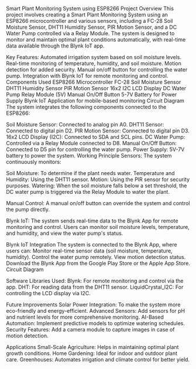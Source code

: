 Smart Plant Monitoring System using ESP8266
Project Overview
This project involves creating a Smart Plant Monitoring System using an ESP8266 microcontroller and various sensors, including a FC-28 Soil Moisture Sensor, DHT11 Humidity Sensor, PIR Motion Sensor, and a DC Water Pump controlled via a Relay Module. The system is designed to monitor and maintain optimal plant conditions automatically, with real-time data available through the Blynk IoT app.

Key Features:
Automated irrigation system based on soil moisture levels.
Real-time monitoring of temperature, humidity, and soil moisture.
Motion detection for added security.
Manual on/off button for controlling the water pump.
Integration with Blynk IoT for remote monitoring and control.
Components Used
ESP8266 Microcontroller
FC-28 Soil Moisture Sensor
DHT11 Humidity Sensor
PIR Motion Sensor
16x2 I2C LCD Display
DC Water Pump
Relay Module (5V)
Manual On/Off Button
5-7V Battery for Power Supply
Blynk IoT Application for mobile-based monitoring
Circuit Diagram
The system integrates the following components connected to the ESP8266:

Soil Moisture Sensor: Connected to analog pin A0.
DHT11 Sensor: Connected to digital pin D2.
PIR Motion Sensor: Connected to digital pin D3.
16x2 LCD Display (I2C): Connected to SDA and SCL pins.
DC Water Pump: Controlled via a Relay Module connected to D8.
Manual On/Off Button: Connected to D5 pin for controlling the water pump.
Power Supply: 5V-7V battery to power the system.
Working Principle
Sensors: The system continuously monitors:

Soil Moisture: To determine if the plant needs water.
Temperature and Humidity: Using the DHT11 sensor.
Motion: Using the PIR sensor for security purposes.
Watering: When the soil moisture falls below a set threshold, the DC water pump is triggered via the Relay Module to water the plant.

Manual Control: A manual on/off button can override the system and control the pump directly.

Blynk IoT: The system sends real-time data to the Blynk App for remote monitoring and control. Users can monitor soil moisture levels, temperature, and humidity, and view the water pump's status.

Blynk IoT Integration
The system is connected to the Blynk App, where users can:
Monitor real-time sensor data (soil moisture, temperature, humidity).
Control the water pump remotely.
View motion detection status.
Download the Blynk App from the Google Play Store or the Apple App Store.
Circuit Diagram

Software
Libraries Used:
Blynk: For remote monitoring and control via the app.
DHT: For reading data from the DHT11 sensor.
LiquidCrystal_I2C: For controlling the LCD display via I2C.

Future Improvements
Solar Power Integration: To make the system more eco-friendly and energy-efficient.
Advanced Sensors: Add sensors for pH and nutrient levels for more comprehensive monitoring.
AI-Based Automation: Implement predictive models to optimize watering schedules.
Security Features: Add a camera module to capture images in case of motion detection.

Applications
Small-Scale Agriculture: Helps in maintaining optimal plant growth conditions.
Home Gardening: Ideal for indoor and outdoor plant care.
Greenhouses: Automates irrigation and climate control for better yield.